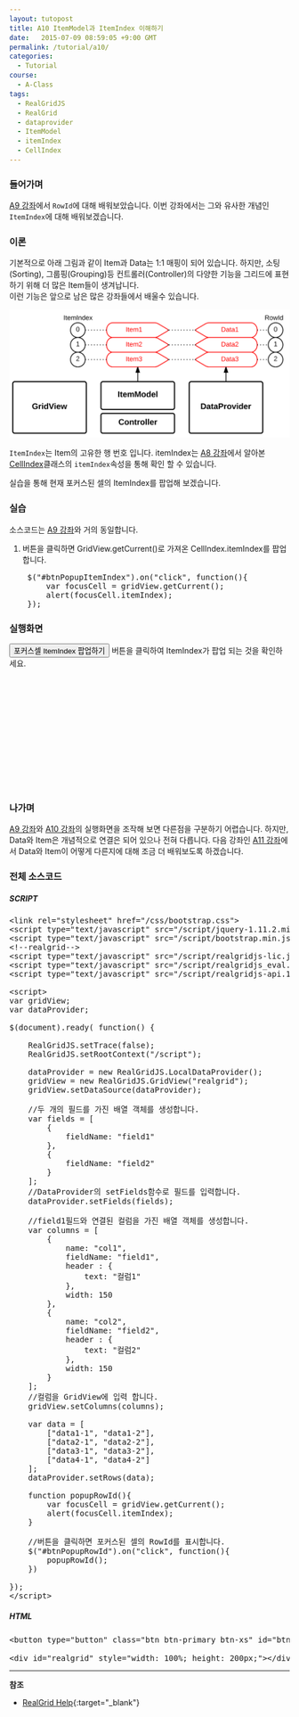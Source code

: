 ```yaml
---
layout: tutopost
title: A10 ItemModel과 ItemIndex 이해하기
date:   2015-07-09 08:59:05 +9:00 GMT
permalink: /tutorial/a10/
categories:
  - Tutorial
course:
  - A-Class
tags: 
  - RealGridJS
  - RealGrid
  - dataprovider
  - ItemModel
  - itemIndex
  - CellIndex
---
```


<script type="text/javascript" src="/script/realgridjs-lic.js"></script>
<script type="text/javascript" src="/script/realgridjs_eval.1.1.51.min.js"></script>
<script type="text/javascript" src="/script/realgridjs-api.1.1.51.js"></script>

<script>
var gridView;
var dataProvider;
    
$(document).ready( function() {

    RealGridJS.setTrace(false);
    RealGridJS.setRootContext("/script");
    
    dataProvider = new RealGridJS.LocalDataProvider();
    gridView = new RealGridJS.GridView("realgrid");
    gridView.setDataSource(dataProvider);
    
    //두 개의 필드를 가진 배열 객체를 생성합니다.
    var fields = [
        {
            fieldName: "field1"
        },
        {
            fieldName: "field2"
        }
    ];
    //DataProvider의 setFields함수로 필드를 입력합니다.
    dataProvider.setFields(fields);

    //field1필드와 연결된 컬럼을 가진 배열 객체를 생성합니다.
    var columns = [
        {
            name: "col1",
            fieldName: "field1",
            header : {
                text: "컬럼1"
            },
            width: 150
        },
        {
            name: "col2",
            fieldName: "field2",
            header : {
                text: "컬럼2"
            },
            width: 150
        }
    ];
    //컬럼을 GridView에 입력 합니다.
    gridView.setColumns(columns);

    var data = [
        ["data1-1", "data1-2"],
        ["data2-1", "data2-2"],
        ["data3-1", "data3-2"],
        ["data4-1", "data4-2"]
    ];
    dataProvider.setRows(data);

    //버튼을 클릭하면 포커스된 셀의 RowId를 표시합니다.
    $("#btnPopupItemIndex").on("click", function(){
        var focusCell = gridView.getCurrent();
        alert(focusCell.itemIndex);
    })    
});
</script>

### 들어가며

[A9 강좌](/tutorial/a9)에서 `RowId`에 대해 배워보았습니다. 이번 강좌에서는 그와 유사한 개념인 `ItemIndex`에 대해 배워보겠습니다.

### 이론

기본적으로 아래 그림과 같이 Item과 Data는 1:1 매핑이 되어 있습니다. 하지만, 소팅(Sorting), 그룹핑(Grouping)등 컨트롤러(Controller)의 다양한 기능을 그리드에 표현하기 위해 더 많은 Item들이 생겨납니다.  
이런 기능은 앞으로 남은 많은 강좌들에서 배울수 있습니다.

![](/images/tutorials/a10.png)

`ItemIndex`는 Item의 고유한 행 번호 입니다. itemIndex는 [A8 강좌](/tutorial/a8)에서 알아본 [CellIndex](/api/types/CellIndex/)클래스의 `itemIndex`속성을 통해 확인 할 수 있습니다.  

실습을 통해 현재 포커스된 셀의 ItemIndex를 팝업해 보겠습니다.

### 실습

소스코드는 [A9 강좌](/tutorial/a9)와 거의 동일합니다.

1. 버튼을 클릭하면 GridView.getCurrent()로 가져온 CellIndex.itemIndex를 팝업합니다.

    <pre class="prettyprint">
    $("#btnPopupItemIndex").on("click", function(){
        var focusCell = gridView.getCurrent();
        alert(focusCell.itemIndex);
    });</pre>

<!-- more -->

### 실행화면

<button type="button" class="btn btn-primary btn-xs" id="btnPopupItemIndex">포커스셀 ItemIndex 팝업하기</button> 버튼을 클릭하여 ItemIndex가 팝업 되는 것을 확인하세요.

<div id="realgrid" style="width: 100%; height: 200px;"></div>
<p></p>

### 나가며

[A9 강좌](/tutorial/a9)와 [A10 강좌](/tutorial/a10)의 실행화면을 조작해 보면 다른점을 구분하기 어렵습니다. 하지만, Data와 Item은 개념적으로 연결은 되어 있으나 전혀 다릅니다. 다음 강좌인 [A11 강좌](/tutorial/a11)에서 Data와 Item이 어떻게 다른지에 대해 조금 더 배워보도록 하겠습니다.

### 전체 소스코드

##### SCRIPT    
<pre class="prettyprint full-source-script">
&lt;link rel=&quot;stylesheet&quot; href=&quot;/css/bootstrap.css&quot;&gt;
&lt;script type=&quot;text/javascript&quot; src=&quot;/script/jquery-1.11.2.min.js&quot;&gt;&lt;/script&gt;
&lt;script type=&quot;text/javascript&quot; src=&quot;/script/bootstrap.min.js&quot;&gt;&lt;/script&gt;
&lt;!--realgrid--&gt;
&lt;script type="text/javascript" src="/script/realgridjs-lic.js"&gt;&lt;/script&gt;
&lt;script type="text/javascript" src="/script/realgridjs_eval.1.0.14.min.js"&gt;&lt;/script&gt;
&lt;script type="text/javascript" src="/script/realgridjs-api.1.0.14.js"&gt;&lt;/script&gt;

&lt;script&gt;
var gridView;
var dataProvider;
    
$(document).ready( function() {

    RealGridJS.setTrace(false);
    RealGridJS.setRootContext("/script");
    
    dataProvider = new RealGridJS.LocalDataProvider();
    gridView = new RealGridJS.GridView("realgrid");
    gridView.setDataSource(dataProvider);
    
    //두 개의 필드를 가진 배열 객체를 생성합니다.
    var fields = [
        {
            fieldName: "field1"
        },
        {
            fieldName: "field2"
        }
    ];
    //DataProvider의 setFields함수로 필드를 입력합니다.
    dataProvider.setFields(fields);

    //field1필드와 연결된 컬럼을 가진 배열 객체를 생성합니다.
    var columns = [
        {
            name: "col1",
            fieldName: "field1",
            header : {
                text: "컬럼1"
            },
            width: 150
        },
        {
            name: "col2",
            fieldName: "field2",
            header : {
                text: "컬럼2"
            },
            width: 150
        }
    ];
    //컬럼을 GridView에 입력 합니다.
    gridView.setColumns(columns);

    var data = [
        ["data1-1", "data1-2"],
        ["data2-1", "data2-2"],
        ["data3-1", "data3-2"],
        ["data4-1", "data4-2"]
    ];
    dataProvider.setRows(data);

    function popupRowId(){
        var focusCell = gridView.getCurrent();
        alert(focusCell.itemIndex);
    }

    //버튼을 클릭하면 포커스된 셀의 RowId를 표시합니다.
    $("#btnPopupRowId").on("click", function(){
        popupRowId();
    })    

});
&lt;/script&gt;
</pre>

##### HTML
<pre class="prettyprint full-source-html">
&lt;button type=&quot;button&quot; class=&quot;btn btn-primary btn-xs&quot; id=&quot;btnToggleFocus&quot;포커스셀 ItemIndex 팝업하기&lt;/button&gt; 버튼을 클릭하여 ItemIndex가 팝업 되는 것을 확인하세요.

&lt;div id=&quot;realgrid&quot; style=&quot;width: 100%; height: 200px;&quot;&gt;&lt;/div&gt;
</pre>
---
**참조**

* [RealGrid Help](http://help.realgrid.com){:target="_blank"}